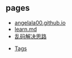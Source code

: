 
## pages

- [angelala00.github.io](pages/index.md)
- [learn.md](pages/learn.md)
- [乱码解决思路](pages/road-20201125-01.md)

* [Tags](tags.md)